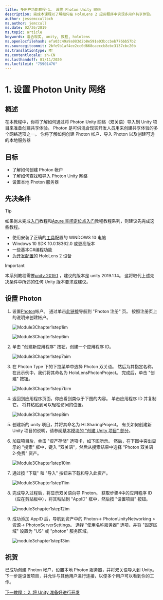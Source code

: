 ```yaml
---
title: 多用户功能教程-1。 设置 Photon Unity 网络
description: 完成本课程以了解如何在 HoloLens 2 应用程序中实现多用户共享体验。
author: jessemcculloch
ms.author: jemccull
ms.date: 02/26/2019
ms.topic: article
keywords: 混合现实, unity, 教程, hololens
ms.openlocfilehash: efa03c49a9a083d2b8e591e03bccbeb776bb57b2
ms.sourcegitcommit: 2bfe9b1af4ee2cc0d668caeccb8ebc3137cbc20b
ms.translationtype: MT
ms.contentlocale: zh-CN
ms.lasthandoff: 01/11/2020
ms.locfileid: "75901476"
---
```

# <a name="1-setting-up-photon-unity-networking"></a>1. 设置 Photon Unity 网络

## <a name="overview"></a>概述

在本教程中，你将了解如何通过将 Photon Unity 网络（双关语）导入到 Unity 项目来准备创建共享体验。 Photon 是可供混合现实开发人员用来创建共享体验的多个网络选项之一。 你将了解如何创建 Photon 帐户、导入 Photon 以及创建可选的本地服务器

## <a name="objectives"></a>目标

* 了解如何创建 Photon 帐户
* 了解如何查找和导入 Photon Unity 网络
* 设置本地 Photon 服务器

## <a name="prerequisites"></a>先决条件

>[!TIP]
>如果尚未完成[入门](mrlearning-base.md)教程和[Azure 空间定位点入门](mrlearning-asa-ch1.md)教程教程系列，则建议先完成这些教程。

* 使用安装了正确的[工具](install-the-tools.md)配置的 WINDOWS 10 电脑
* Windows 10 SDK 10.0.18362.0 或更高版本
* 一些基本C#编程功能
* [为开发配置](using-visual-studio.md#enabling-developer-mode)的 HoloLens 2 设备

>[!IMPORTANT]
>本系列教程需要<a href="https://unity3d.com/get-unity/download/archive" target="_blank">unity 2019.1</a> ，建议的版本是 unity 2019.1.14。 这将取代上述先决条件中所述的任何 Unity 版本要求或建议。

## <a name="setting-up-photon"></a>设置 Photon

1. 设置[Photon](https://dashboard.photonengine.com//Account/SignUp)帐户。 通过单击[此链接](https://dashboard.photonengine.com//Account/SignUp)导航到 "Photon 注册" 页。 按照注册页上的说明来创建帐户。

    ![Module3Chapter1step1im](images/module3chapter1step1im.PNG)

    ![Module3Chapter1step6im](images/module3chapter1step6im.PNG)

2. 单击 "创建新应用程序" 按钮，创建一个应用程序 ID。

    ![Module3Chapter1step7aim](images/module3chapter1step7aim.PNG)

3. 在 Photon Type 下的下拉菜单中选择 Photon 双关语。 然后为其指定名称。 在此示例中，我们将其命名为 HoloLensPhotonProject。 完成后，单击 "创建" 按钮。

    ![Module3Chapter1step7bim](images/module3chapter1step7bim.PNG)

4. 返回到应用程序页面，你应看到类似于下图的内容。 单击应用程序 ID 并复制它。 将其粘贴到可以轻松访问的位置。  

    ![Module3Chapter1step8im](images/module3chapter1step8im.PNG)

5. 创建新的 unity 项目，并将其命名为 HLSharingProject。 有关如何创建新 Unity 项目的说明，请参阅[基本模块的 "创建 Unity 项目" 部分](https://docs.microsoft.com//windows/mixed-reality/mrlearning-base-ch1#create-new-unity-project)。 

6. 加载项目后，单击 "资产存储" 选项卡，如下图所示。 然后，在下图中突出显示的 "搜索" 框中，键入 "双关语"，然后从搜索结果中选择 "Photon 双关语 2-免费" 资产。

    ![Module3Chapter1step10im](images/module3chapter1step10im.PNG)

7. 通过按 "下载" 和 "导入" 按钮来下载和导入此资产。

    ![Module3Chapter1step11im](images/module3chapter1step11im.PNG)

8. 完成导入过程后，将显示双关语向导 Photon。 获取步骤4中的应用程序 ID （应在剪贴板中），将其粘贴到 "AppID" 框中，然后按 "设置项目" 按钮。

    ![module3chapter1step12im](images/module3chapter1step12im.PNG)

9. 成功添加 AppID 后，导航到资产中的 Photon-> PhotonUnityNetworking > 资源-> PhotonServerSettings。 选择 "使用名称服务器" 选项，并将 "固定区域" 设置为 "US" 或 "photon" 服务区域。

    ![module3chapter1step13im](images/module3chapter1step13im.PNG)

## <a name="congratulations"></a>祝贺

已成功创建 Photon 帐户，设置本地 Photon 服务器，并将双关语导入到 Unity。 下一步是设置项目，并允许与其他用户进行连接，以便多个用户可以看到你的工作。

[下一教程： 2. 将 Unity 准备好进行开发](mrlearning-sharing(photon)-ch2.md)
